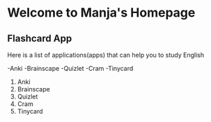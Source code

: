 # Welcome to Manja's Homepage

## Flashcard App
Here is a list of applications(apps) that can help you to study English

-Anki
-Brainscape
-Quizlet
-Cram
-Tinycard

1. Anki
2. Brainscape
3. Quizlet
4. Cram
5. Tinycard
